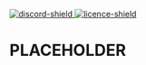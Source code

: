 [discord]: https://discord.gg/MddcpFC
[licence]: https://github.com/duqaqon/CrossCount/blob/master/LICENSE

[discord-shield]: https://canary.discordapp.com/api/guilds/738859179552407612/widget.png
[licence-shield]: https://img.shields.io/github/license/duqaqon/CrossCount?style=for-the-badge

[ ![discord-shield][] ][discord]
[ ![licence-shield][] ][licence]

# PLACEHOLDER

